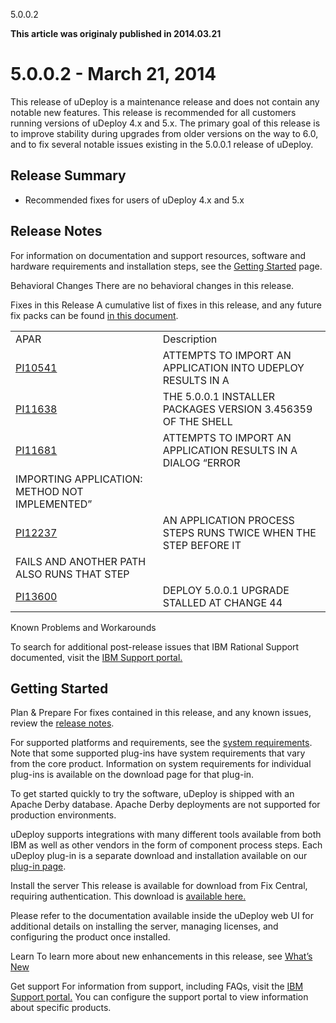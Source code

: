 





5.0.0.2

**This article was originaly published in 2014.03.21**


5.0.0.2 - March 21, 2014
========================




This release of uDeploy is a maintenance release and does not contain any notable new features. This release is recommended for all customers running versions of uDeploy 4.x and 5.x.
The primary goal of this release is to improve stability during upgrades from older versions on the way to 6.0, and to fix several notable issues existing in the 5.0.0.1 release of uDeploy.

Release Summary
---------------

  
* Recommended fixes for users of uDeploy 4.x and 5.x

Release Notes
-------------

  

For information on documentation and support resources, software and hardware requirements and installation steps, see the [Getting Started](../getting-started) page.





Behavioral Changes
There are no behavioral changes in this release.





Fixes in this Release
A cumulative list of fixes in this release, and any future fix packs can be found [in this document](http://www-01.ibm.com/support/docview.wss?uid=swg27038759).




|  |  |
| --- | --- |
| APAR | Description |
| [PI10541](http://www.ibm.com/support/docview.wss?uid=swg1PI10541) | ATTEMPTS TO IMPORT AN APPLICATION INTO UDEPLOY RESULTS IN A |
| [PI11638](http://www.ibm.com/support/docview.wss?uid=swg1PI11638) | THE 5.0.0.1 INSTALLER PACKAGES VERSION 3.456359 OF THE SHELL |
| [PI11681](http://www.ibm.com/support/docview.wss?uid=swg1PI11681) | ATTEMPTS TO IMPORT AN APPLICATION RESULTS IN A DIALOG “ERROR
IMPORTING APPLICATION: METHOD NOT IMPLEMENTED” |
| [PI12237](http://www.ibm.com/support/docview.wss?uid=swg1PI12237) | AN APPLICATION PROCESS STEPS RUNS TWICE WHEN THE STEP BEFORE IT
FAILS AND ANOTHER PATH ALSO RUNS THAT STEP |
| [PI13600](http://www.ibm.com/support/docview.wss?uid=swg1PI13600) | DEPLOY 5.0.0.1 UPGRADE STALLED AT CHANGE 44 |






Known Problems and Workarounds

To search for additional post-release issues that IBM Rational Support documented, visit the [IBM Support portal.](https://www-947.ibm.com/support/entry/myportal/support?brandind=Rational)

Getting Started
---------------

  

Plan & Prepare
For fixes contained in this release, and any known issues, review the [release notes](../release-notes).


For supported platforms and requirements, see the [system requirements](http://www-01.ibm.com/support/docview.wss?uid=swg27038801). Note that some supported plug-ins have system requirements that vary from the core product. Information on system requirements for individual plug-ins is available on the download page for that plug-in.


To get started quickly to try the software, uDeploy is shipped with an Apache Derby database. Apache Derby deployments are not supported for production environments.


uDeploy supports integrations with many different tools available from both IBM as well as other vendors in the form of component process steps. Each uDeploy plug-in is a separate download and installation available on our [plug-in page](https://developer.ibm.com/urbancode/plugins/udeploy/).





Install the server
This release is available for download from Fix Central, requiring authentication. This download is [available here.](http://www-933.ibm.com/support/fixcentral/swg/selectFixes?product=ibm/Rational/IBM+uDeploy&release=All&platform=All&function=all)


Please refer to the documentation available inside the uDeploy web UI for additional details on installing the server, managing licenses, and configuring the product once installed.



Learn
To learn more about new enhancements in this release, see [What’s New](..) 





Get support
For information from support, including FAQs, visit the [IBM Support portal.](http://www-947.ibm.com/support/entry/portal/support?brandind=Rational) You can configure the support portal to view information about specific products.







